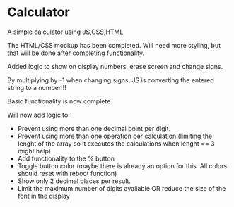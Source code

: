 # Calculator

A simple calculator using JS,CSS,HTML

<!--  -->

The HTML/CSS mockup has been completed. Will need more styling, but that will be done after completing functionality.

<!--  -->

Added logic to show on display numbers, erase screen and change signs.

By multiplying by -1 when changing signs, JS is converting the entered string to a number!!!

<!--  -->

Basic functionality is now complete.

Will now add logic to:

- Prevent using more than one decimal point per digit.
- Prevent using more than one operation per calculation (limiting the lenght of the array so it executes the calculations when lenght == 3 might help)
- Add functionality to the % button
- Toggle button color (maybe there is already an option for this. All colors should reset with reboot function)
- Show only 2 decimal places per result.
- Limit the maximum number of digits available OR reduce the size of the font in the display
